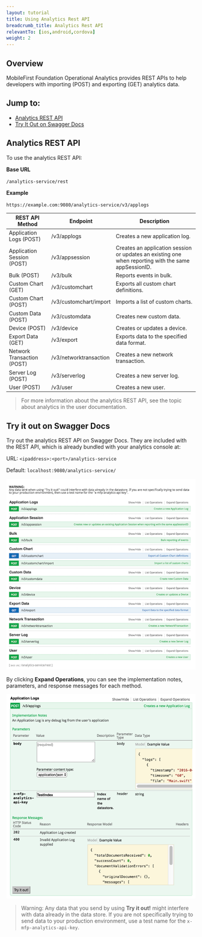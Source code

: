 ```yaml
---
layout: tutorial
title: Using Analytics Rest API
breadcrumb_title: Analytics Rest API
relevantTo: [ios,android,cordova]
weight: 2
---
```

## Overview
MobileFirst Foundation Operational Analytics provides REST APIs to help developers with importing (POST) and exporting (GET) analytics data.

## Jump to:
* [Analytics REST API](#analytics-rest-api)
* [Try It Out on Swagger Docs](#try-it-out-on-swagger-docs)

## Analytics REST API
To use the analytics REST API:

**Base URL**

`/analytics-service/rest`

**Example**

`https://example.com:9080/analytics-service/v3/applogs`


REST API Method | Endpoint | Description
--- | --- | ---
Application Logs (POST) | /v3/applogs | Creates a new application log.
Application Session (POST) | /v3/appsession | Creates an application session or updates an existing one when reporting with the same appSessionID.
Bulk (POST) | /v3/bulk | Reports events in bulk.
Custom Chart (GET)| /v3/customchart | Exports all custom chart definitions.
Custom Chart (POST) | /v3/customchart/import | Imports a list of custom charts.
Custom Data (POST) | /v3/customdata | Creates new custom data.
Device (POST) | /v3/device | Creates or updates a device.
Export Data (GET) | /v3/export | Exports data to the specified data format.
Network Transaction (POST) | /v3/networktransaction |  Creates a new network transaction.
Server Log (POST) | /v3/serverlog | Creates a new server log.
User (POST) | /v3/user | Creates a new user.

> For more information about the analytics REST API, see the topic about analytics in the user documentation.

## Try it out on Swagger Docs
Try out the analytics REST API on Swagger Docs. They are included with the REST API, which is already bundled with your analytics console at:

URL: `<ipaddress>:<port>/analytics-service`

Default: `localhost:9080/analytics-service/`


![Swagger Docs](swagger-docs.png)

By clicking **Expand Operations**, you can see the implementation notes, parameters, and response messages for each method.

![Test Swagger Docs](test-swagger-docs.png)

> Warning: Any data that you send by using **Try it out!** might interfere with data already in the data store. If you are not specifically trying to send data to your production environment, use a test name for the `x-mfp-analytics-api-key`.
